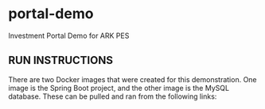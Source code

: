 # portal-demo
Investment Portal Demo for ARK PES

## RUN INSTRUCTIONS

There are two Docker images that were created for this demonstration. One image is the Spring Boot project, and the other image is the MySQL database. These can be pulled and ran from the following links:


